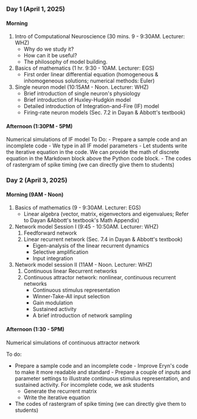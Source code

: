 ### Day 1 (April 1, 2025)

#### Morning

1.  Intro of Computational Neuroscience (30 mins. 9 - 9:30AM. Lecturer: WHZ)
	- Why do we study it? 
	- How can it be useful? 
	- The philosophy of model building.
2. Basics of mathematics (1 hr. 9:30 - 10AM. Lecturer: EGS)
	- First order linear differential equation (homogeneous &  inhomogeneous solutions; numerical methods: Euler)
3. Single neuron model (10:15AM - Noon. Lecturer: WHZ)
	- Brief introduction of single neuron's physiology
	- Brief introduction of Huxley-Hudgkin model
	- Detailed introduction of Integration-and-Fire (IF) model
	- Firing-rate neuron models (Sec. 7.2 in Dayan & Abbott's textbook)
#### Afternoon (1:30PM - 5PM)
Numerical simulations of IF model
To Do:
	- Prepare a sample code and an incomplete code
		- We type in all IF model parameters
		- Let students write the iterative equation in the code. We can provide the math of discrete equation in the Markdown block above the Python code block.
	- The codes of rastergram of spike timing (we can directly give them to students)
 
### Day 2 (April 3, 2025)

#### Morning (9AM - Noon)
1. Basics of mathematics (9 - 9:30AM. Lecturer: EGS)
	- Linear algebra (vector, matrix, eigenvectors and eigenvalues; Refer to Dayan &Abbott's textbook's Math Appendix)
2. Network model Session I (9:45 - 10:50AM. Lecturer: WHZ)
	1. Feedforward network
	2. Linear recurrent network (Sec. 7.4 in Dayan & Abbott's textbook)
		- Eigen-analysis of the linear recurrent dynamics
		- Selective amplification
		- Input integration
3. Network model session II (11AM - Noon. Lecturer: WHZ)
	1. Continuous linear Recurrent networks 
	2. Continuous attractor network: nonlinear, continuous recurrent networks
		- Continuous stimulus representation
		- Winner-Take-All input selection
		- Gain modulation
		- Sustained activity
		- A brief introduction of network sampling

#### Afternoon (1:30 - 5PM)
Numerical simulations of continuous attractor network

To do: 
- Prepare a sample code and an incomplete code
	  - Improve Eryn's code to make it more readable and standard
	  - Prepare a couple of inputs and parameter settings to illustrate continuous stimulus representation, and sustained activity.
	For incomplete code, we ask students 
	- Generate the recurrent matrix 
	- Write the iterative equation		
- The codes of rastergram of spike timing (we can directly give them to students)
